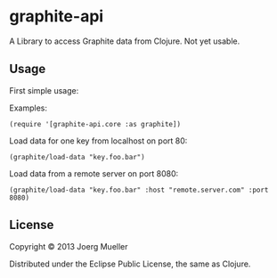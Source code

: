 # graphite-api

A Library to access Graphite data from Clojure.
Not yet usable.

## Usage

First simple usage:

Examples:

    (require '[graphite-api.core :as graphite])

Load data for one key from localhost on port 80:

    (graphite/load-data "key.foo.bar")

Load data from a remote server on port 8080:

    (graphite/load-data "key.foo.bar" :host "remote.server.com" :port 8080)


## License

Copyright © 2013 Joerg Mueller

Distributed under the Eclipse Public License, the same as Clojure.
